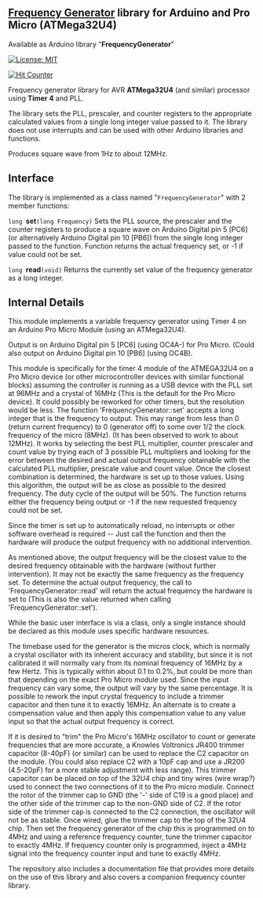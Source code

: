 ## [Frequency Generator](https://github.com/Rick-G1/FrequencyGenerator) library for Arduino and Pro Micro (ATMega32U4)

Available as Arduino library "**FrequencyGenerator**"

[![License: MIT](https://img.shields.io/badge/License-MIT-blue.svg)](https://opensource.org/licenses/MIT)

[![Hit Counter](https://hitcounter.pythonanywhere.com/count/tag.svg?url=https%3A%2F%2Fgithub.com%2FRick-G1%2FFrequencyGenerator)](https://github.com/brentvollebregt/hit-counter)

Frequency generator library for AVR **ATMega32U4** (and similar) processor using **Timer 4** and PLL.  

The library sets the PLL, prescaler, and counter registers to the appropriate calculated values from a single long integer value passed to it.  The library does not use interrupts and can be used with other Arduino libraries and functions. 

Produces square wave from 1Hz to about 12MHz.

## Interface

The library is implemented as a class named "`FrequencyGenerator`" with 2 member functions:

`long `**set**`(long Frequency)` Sets the PLL source, the prescaler and the counter registers to produce a square wave on Arduino Digital pin 5 [PC6]  (or alternatively Arduino Digital pin 10 [PB6]) from the single long integer passed to the function.  Function returns the actual frequency set, or -1 if value could not be set.

`long `**read**`(void)` Returns the currently set value of the frequency generator as a long integer.

## Internal Details

This module implements a variable frequency generator using Timer 4 on an Arduino Pro Micro Module (using an ATMega32U4).   
  
Output is on Arduino Digital pin 5 [PC6] (using OC4A-) for Pro Micro.
(Could also output on Arduino Digital pin 10 [PB6] (using OC4B). 

This module is specifically for the timer 4 module of the ATMEGA32U4 on a Pro Micro device (or other microcontroller devices with similar functional blocks) assuming the controller is running as a USB device with the PLL set at 96MHz and a crystal of 16MHz (This is the default for the Pro Micro device).  It could possibly be reworked for other timers, but the resolution would be less.
The function 'FrequencyGenerator::set' accepts a long integer that is the frequency to output.  This may range from less than 0 (return current frequency) to 0 (generator off) to some over 1/2 the clock frequency of the micro (8MHz).  (It has been observed  to work to about 12MHz).  It works by selecting the best PLL multiplier, counter prescaler and count value by trying each of 3 possible PLL multipliers and looking for the error between the desired and actual output frequency obtainable with the calculated PLL multiplier, prescale value and count value.  Once the closest combination is determined, the hardware is set up to those values.  Using this algorithm, the output will be as close as possible to the desired frequency.   The duty cycle of the output will be 50%.  The function returns either the frequency being output or -1 if the new requested frequency could not be set.
 
Since the timer is set up to automatically reload, no interrupts or other   software overhead is required -- Just call the function and then the hardware will produce the output frequency with no additional intervention. 

As mentioned above, the output frequency will be the closest value to the desired frequency obtainable with the hardware (without further intervention).  It may not be exactly the same frequency as the frequency set.  To determine the actual output frequency, the call to 'FrequencyGenerator::read' will return the actual frequency the hardware is set to (This is also the value returned when calling 'FrequencyGenerator::set').  

While the basic user interface is via a class, only a single instance should be declared as this module uses specific hardware resources. 
  
The timebase used for the generator is the micros clock, which is normally a crystal oscillator with its inherent accuracy and stability, but since it is not calibrated it will normally vary from its nominal frequency of 16MHz by a few Hertz.  This is typically within about 0.1 to 0.2%, but could be more than that depending on the exact Pro Micro module used.  Since the input frequency can vary some, the output will vary by the same percentage.  It is possible to rework the input crystal frequency to include a trimmer capacitor and then tune it to exactly 16MHz.  An alternate is to create a compensation value and then apply this compensation value to any value input so that the actual output frequency is correct.

If it is desired to "trim" the Pro Micro's 16MHz oscillator to count or generate frequencies that are more accurate, a Knowles Voltronics JR400 trimmer capacitor (8-40pF) (or similar) can be used to replace the C2 capacitor on the module.  (You could also replace C2 with a 10pF cap and use a JR200 (4.5-20pF) for a more stable adjustment with less range).  This trimmer capacitor can be placed on top of the 32U4 chip and tiny wires (wire wrap?) used to connect the two connections of it to the Pro micro module.  Connect the rotor of the trimmer cap to GND (the '-' side of C19 is a good place) and the other side of the trimmer cap to the non-GND side of C2.  If the rotor side of the trimmer cap is connected to the C2 connection, the oscillator will not be as stable. Once wired, glue the trimmer cap to the top of the 32U4 chip.  Then set the frequency generator of the chip this is programmed on to 4MHz and using a reference frequency counter, tune the trimmer capacitor to exactly 4MHz. If frequency counter only is programmed, inject a 4MHz signal into the frequency counter input and tune to exactly 4MHz. 

The repository also includes a documentation file that provides more details on the use of this library and also covers a companion frequency counter library.

